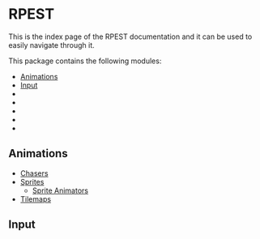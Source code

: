 # RPEST

This is the index page of the RPEST documentation and it can be used to easily navigate through it.

This package contains the following modules:

- [Animations](#animations)
- [Input](#input)
- []()
- []()
- []()
- []()
- []()

## Animations

- [Chasers](./Animations/Chasers.md)
- [Sprites]()
    - [Sprite Animators](./Animations/SpriteAnimators.md)
- [Tilemaps](./Animations/Tilemaps.md)

## Input